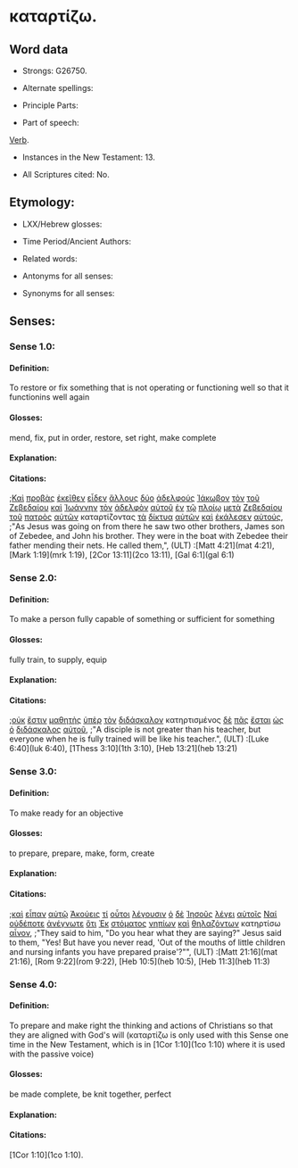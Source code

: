 # καταρτίζω.

<!-- Status: S2=Needs2ndReview -->
<!-- Lexica used for edits: BDAG, FFM, LN, BN,  A-S -->

## Word data

* Strongs: G26750.


* Alternate spellings:

* Principle Parts: 

* Part of speech: 

[Verb](http://ugg.readthedocs.io/en/latest/verb.html).

* Instances in the New Testament: 13.

* All Scriptures cited: No.

## Etymology: 

* LXX/Hebrew glosses: 

* Time Period/Ancient Authors: 

* Related words: 

* Antonyms for all senses:

* Synonyms for all senses: 

## Senses:

### Sense 1.0:


#### Definition: 

To restore or fix something that is not operating or functioning well so that it functionins well again

#### Glosses:

mend, fix, put in order, restore, set right, make complete

#### Explanation:

#### Citations:

;[Καὶ](../G25320/01.md) [προβὰς](../G42600/01.md) [ἐκεῖθεν](../G15640/01.md) [εἶδεν](../G37080/01.md) [ἄλλους](../G02430/01.md) [δύο](../G14170/01.md) [ἀδελφούς](../G00800/01.md) [Ἰάκωβον](../G23850/01.md) [τὸν](../G35880/01.md) [τοῦ](../G35880/01.md) [Ζεβεδαίου](../G21990/01.md) [καὶ](../G25320/01.md) [Ἰωάννην](../G24910/01.md) [τὸν](../G35880/01.md) [ἀδελφὸν](../G00800/01.md) [αὐτοῦ](../G08460/01.md) [ἐν](../G17220/01.md) [τῷ](../G35880/01.md) [πλοίῳ](../G41430/01.md) [μετὰ](../G33260/01.md) [Ζεβεδαίου](../G21990/01.md) [τοῦ](../G35880/01.md) [πατρὸς](../G39620/01.md) [αὐτῶν](../G08460/01.md) καταρτίζοντας [τὰ](../G35880/01.md) [δίκτυα](../G13500/01.md) [αὐτῶν](../G08460/01.md) [καὶ](../G25320/01.md) [ἐκάλεσεν](../G25640/01.md) [αὐτούς](../G08460/01.md), 
;"As Jesus was going on from there he saw two other brothers, James son of Zebedee, and John his brother. They were in the boat with Zebedee their father mending their nets. He called them,",  (ULT)
:[Matt 4:21](mat 4:21),  [Mark 1:19](mrk 1:19),  [2Cor 13:11](2co 13:11),  [Gal 6:1](gal 6:1)

### Sense 2.0:

#### Definition: 


To make a person fully capable of something or sufficient for something

#### Glosses:

fully train, to supply, equip 

#### Explanation:

#### Citations:

;[οὐκ](../G37560/01.md) [ἔστιν](../G99999/01.md) [μαθητὴς](../G31010/01.md) [ὑπὲρ](../G52280/01.md) [τὸν](../G35880/01.md) [διδάσκαλον](../G13200/01.md) κατηρτισμένος [δὲ](../G11610/01.md) [πᾶς](../G39560/01.md) [ἔσται](../G99999/01.md) [ὡς](../G56130/01.md) [ὁ](../G35880/01.md) [διδάσκαλος](../G13200/01.md) [αὐτοῦ](../G08460/01.md), 
;"A disciple is not greater than his teacher, but everyone when he is fully trained will be like his teacher.",  (ULT)
:[Luke 6:40](luk 6:40),  [1Thess 3:10](1th 3:10),  [Heb 13:21](heb 13:21)

### Sense 3.0:

#### Definition: 

To make ready for an objective

#### Glosses:

to prepare, prepare, make, form, create

#### Explanation:

#### Citations:

;[καὶ](../G25320/01.md) [εἶπαν](../G30040/01.md) [αὐτῷ](../G08460/01.md) [Ἀκούεις](../G01910/01.md) [τί](../G51010/01.md) [οὗτοι](../G37780/01.md) [λέγουσιν](../G30040/01.md) [ὁ](../G35880/01.md) [δὲ](../G11610/01.md) [Ἰησοῦς](../G24240/01.md) [λέγει](../G30040/01.md) [αὐτοῖς](../G08460/01.md) [Ναί](../G34830/01.md) [οὐδέποτε](../G37630/01.md) [ἀνέγνωτε](../G03140/01.md) [ὅτι](../G37540/01.md) [Ἐκ](../G15370/01.md) [στόματος](../G47500/01.md) [νηπίων](../G35160/01.md) [καὶ](../G25320/01.md) [θηλαζόντων](../G23370/01.md) κατηρτίσω [αἶνον](../G01360/01.md), 
;"They said to him, "Do you hear what they are saying?" Jesus said to them, "Yes! But have you never read, 'Out of the mouths of little children and nursing infants you have prepared praise'?"",  (ULT)
:[Matt 21:16](mat 21:16),  [Rom 9:22](rom 9:22),  [Heb 10:5](heb 10:5),  [Heb 11:3](heb 11:3)

### Sense 4.0:

#### Definition: 

To prepare and make right the thinking and actions of Christians so that they are aligned with God's will (καταρτίζω is only used with this Sense one time in the New Testament, which is in [1Cor 1:10](1co 1:10) where it is used with the passive voice)

#### Glosses:

be made complete, be knit together, perfect


#### Explanation:

#### Citations:

[1Cor 1:10](1co 1:10).